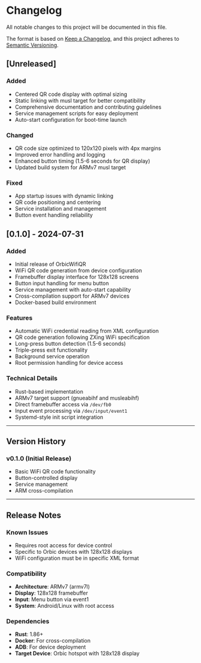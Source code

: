 # Changelog

All notable changes to this project will be documented in this file.

The format is based on [Keep a Changelog](https://keepachangelog.com/en/1.0.0/),
and this project adheres to [Semantic Versioning](https://semver.org/spec/v2.0.0.html).

## [Unreleased]

### Added
- Centered QR code display with optimal sizing
- Static linking with musl target for better compatibility
- Comprehensive documentation and contributing guidelines
- Service management scripts for easy deployment
- Auto-start configuration for boot-time launch

### Changed
- QR code size optimized to 120x120 pixels with 4px margins
- Improved error handling and logging
- Enhanced button timing (1.5-6 seconds for QR display)
- Updated build system for ARMv7 musl target

### Fixed
- App startup issues with dynamic linking
- QR code positioning and centering
- Service installation and management
- Button event handling reliability

## [0.1.0] - 2024-07-31

### Added
- Initial release of OrbicWifiQR
- WiFi QR code generation from device configuration
- Framebuffer display interface for 128x128 screens
- Button input handling for menu button
- Service management with auto-start capability
- Cross-compilation support for ARMv7 devices
- Docker-based build environment

### Features
- Automatic WiFi credential reading from XML configuration
- QR code generation following ZXing WiFi specification
- Long-press button detection (1.5-6 seconds)
- Triple-press exit functionality
- Background service operation
- Root permission handling for device access

### Technical Details
- Rust-based implementation
- ARMv7 target support (gnueabihf and musleabihf)
- Direct framebuffer access via `/dev/fb0`
- Input event processing via `/dev/input/event1`
- Systemd-style init script integration

---

## Version History

### v0.1.0 (Initial Release)
- Basic WiFi QR code functionality
- Button-controlled display
- Service management
- ARM cross-compilation

---

## Release Notes

### Known Issues
- Requires root access for device control
- Specific to Orbic devices with 128x128 displays
- WiFi configuration must be in specific XML format

### Compatibility
- **Architecture**: ARMv7 (armv7l)
- **Display**: 128x128 framebuffer
- **Input**: Menu button via event1
- **System**: Android/Linux with root access

### Dependencies
- **Rust**: 1.86+
- **Docker**: For cross-compilation
- **ADB**: For device deployment
- **Target Device**: Orbic hotspot with 128x128 display 